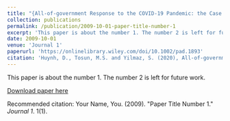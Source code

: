 ```yaml
---
title: "{All-of-government Response to the COVID-19 Pandemic: the Case of Vietnam"
collection: publications
permalink: /publication/2009-10-01-paper-title-number-1
excerpt: 'This paper is about the number 1. The number 2 is left for future work.'
date: 2009-10-01
venue: 'Journal 1'
paperurl: 'https://onlinelibrary.wiley.com/doi/10.1002/pad.1893'
citation: 'Huynh, D., Tosun, M.S. and Yilmaz, S. (2020), All-of-government response to the COVID-19 pandemic: The case of Vietnam. Public Admin Dev, 40: 236-239. https://doi.org/10.1002/pad.1893'
---
```

This paper is about the number 1. The number 2 is left for future work.

[Download paper here](https://doi.org/10.1002/pad.1893)

Recommended citation: Your Name, You. (2009). "Paper Title Number 1." <i>Journal 1</i>. 1(1).
